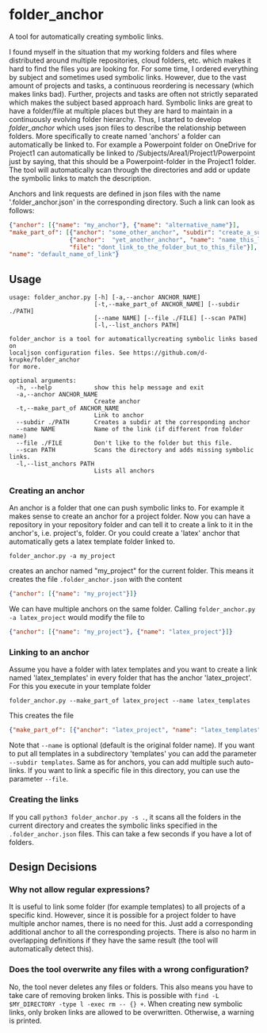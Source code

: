 # folder_anchor
A tool for automatically creating symbolic links.

I found myself in the situation that my working folders and files where distributed
around multiple repositories, cloud folders, etc. which makes it hard to find the files
you are looking for. For some time, I ordered everything by subject and sometimes used 
symbolic links. However, due to the vast amount of projects and tasks, a continuous
reordering is necessary (which makes links bad). Further, projects and tasks are
often not strictly separated which makes the subject based approach hard.
Symbolic links are great to have a folder/file at multiple places but they are hard
to maintain in a continuously evolving folder hierarchy. Thus, I
started to develop *folder_anchor* which uses json files to describe
the relationship between folders. More specifically to create named 'anchors'
a folder can automatically be linked to. For example a Powerpoint folder on OneDrive
for Project1 can automatically be linked to /Subjects/Area1/Project1/Powerpoint just by
saying, that this should be a Powerpoint-folder in the Project1 folder.
The tool will automatically scan through the directories and add or update
the symbolic links to match the description.


Anchors and link requests are defined in json files with the name '.folder_anchor.json'
in the corresponding directory. Such a link can look
as follows:
```json
{"anchor": [{"name": "my_anchor"}, {"name": "alternative_name"}], 
"make_part_of": [{"anchor": "some_other_anchor", "subdir": "create_a_subdir_with_this_name"},
                 {"anchor":  "yet_another_anchor", "name": "name_this_link_differently", 
                 "file": "dont_link_to_the_folder_but_to_this_file"}],
"name": "default_name_of_link"}
```

## Usage

```
usage: folder_anchor.py [-h] [-a,--anchor ANCHOR_NAME]
                        [-t,--make_part_of ANCHOR_NAME] [--subdir ./PATH]
                        [--name NAME] [--file ./FILE] [--scan PATH]
                        [-l,--list_anchors PATH]

folder_anchor is a tool for automaticallycreating symbolic links based on
localjson configuration files. See https://github.com/d-krupke/folder_anchor
for more.

optional arguments:
  -h, --help            show this help message and exit
  -a,--anchor ANCHOR_NAME
                        Create anchor
  -t,--make_part_of ANCHOR_NAME
                        Link to anchor
  --subdir ./PATH       Creates a subdir at the corresponding anchor
  --name NAME           Name of the link (if different from folder name)
  --file ./FILE         Don't like to the folder but this file.
  --scan PATH           Scans the directory and adds missing symbolic links.
  -l,--list_anchors PATH
                        Lists all anchors

```

### Creating an anchor

An anchor is a folder that one can push symbolic links to.
For example it makes sense to create an anchor for a project folder.
Now you can have a repository in your repository folder and can tell it to create a link
to it in the anchor's, i.e. project's, folder.
Or you could create a 'latex' anchor that automatically gets a latex template folder 
linked to.

```
folder_anchor.py -a my_project
```
creates an anchor named "my_project" for the current folder.
This means it creates the file `.folder_anchor.json` with the content
```json
{"anchor": [{"name": "my_project"}]}
```
We can have multiple anchors on the same folder.
Calling
`folder_anchor.py -a latex_project`
 would modify the file to
 ```json
{"anchor": [{"name": "my_project"}, {"name": "latex_project"}]}
```

### Linking to an anchor

Assume you have a folder with latex templates and you want to create a
link named 'latex_templates' in every folder that has the anchor 'latex_project'.
For this you execute in your template folder
```
folder_anchor.py --make_part_of latex_project --name latex_templates
```
This creates the file
```json
{"make_part_of": [{"anchor": "latex_project", "name": "latex_templates"}]}
``` 

Note that `--name` is optional (default is the original folder name).
If you want to put all templates in a subdirectory 'templates' you can add the
parameter `--subdir templates`.
Same as for anchors, you can add multiple such auto-links.
If you want to link a specific file in this directory, you can use the parameter `--file`.


### Creating the links

If you call `python3 folder_anchor.py -s .`, it scans all the folders in the current directory
and creates the symbolic links specified in the `.folder_anchor.json` files.
This can take a few seconds if you have a lot of folders.

## Design Decisions

### Why not allow regular expressions?

It is useful to link some folder (for example templates) to all projects
of a specific kind. However, since it is possible for a project folder to
have multiple anchor names, there is no need for this. Just add a corresponding
additional anchor to all the corresponding projects. There is also no harm
in overlapping definitions if they have the same result (the tool will 
automatically detect this).

### Does the tool overwrite any files with a wrong configuration?

No, the tool never deletes any files or folders. This also means you
have to take care of removing broken links. This is possible with
`find -L $MY_DIRECTORY -type l -exec rm -- {} +`.
When creating new symbolic links, only broken links are allowed to be overwritten.
Otherwise, a warning is printed.
